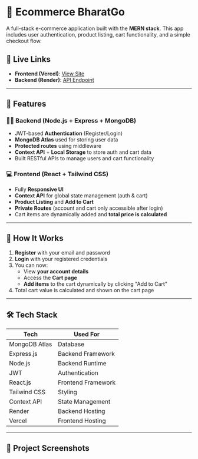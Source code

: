 # 🛒 Ecommerce BharatGo

A full-stack e-commerce application built with the **MERN stack**. This app includes user authentication, product listing, cart functionality, and a simple checkout flow.

## 🔗 Live Links

- **Frontend (Vercel)**: [View Site](https://your-vercel-link.vercel.app)
- **Backend (Render)**: [API Endpoint](https://your-render-link.onrender.com)

---

## 📌 Features

### 👨‍💻 Backend (Node.js + Express + MongoDB)
- JWT-based **Authentication** (Register/Login)
- **MongoDB Atlas** used for storing user data
- **Protected routes** using middleware
- **Context API** + **Local Storage** to store auth and cart data
- Built RESTful APIs to manage users and cart functionality

### 💻 Frontend (React + Tailwind CSS)
- Fully **Responsive UI**
- **Context API** for global state management (auth & cart)
- **Product Listing** and **Add to Cart**
- **Private Routes** (account and cart only accessible after login)
- Cart items are dynamically added and **total price is calculated**

---

## 🔐 How It Works

1. **Register** with your email and password
2. **Login** with your registered credentials
3. You can now:
   - View **your account details**
   - Access the **Cart page**
   - **Add items** to the cart dynamically by clicking "Add to Cart"
4. Total cart value is calculated and shown on the cart page

---

## 🛠️ Tech Stack

| Tech         | Used For           |
|--------------|--------------------|
| MongoDB Atlas | Database            |
| Express.js   | Backend Framework  |
| Node.js      | Backend Runtime    |
| JWT          | Authentication     |
| React.js     | Frontend Framework |
| Tailwind CSS | Styling            |
| Context API  | State Management   |
| Render       | Backend Hosting    |
| Vercel       | Frontend Hosting   |

---

## 📂 Project Screenshots



